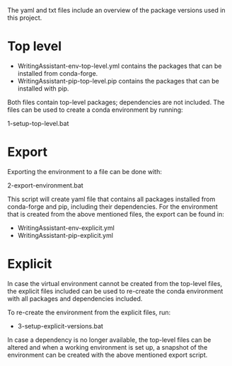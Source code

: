 The yaml and txt files include an overview of the package versions used in this project.

# Top level

* WritingAssistant-env-top-level.yml contains the packages that can be installed from conda-forge.
* WritingAssistant-pip-top-level.pip contains the packages that can be installed with pip.

Both files contain top-level packages; dependencies are not 
included. The files can be used to create a conda environment by running:

1-setup-top-level.bat

# Export

Exporting the environment to a file can be done with:

2-export-environment.bat

This script will create yaml file that contains all packages installed from conda-forge and pip, including their dependencies.
For the environment that is created from the above mentioned files, the export can be found in:

* WritingAssistant-env-explicit.yml
* WritingAssistant-pip-explicit.yml

# Explicit

In case the virtual environment cannot be created from the top-level files, the explicit files included can be used to re-create the conda environment with all packages and dependencies included.

To re-create the environment from the explicit files, run:

* 3-setup-explicit-versions.bat

In case a dependency is no longer available, the top-level files can be altered and when a working environment is set up, a snapshot of the environment can be created with the above mentioned export script.  


